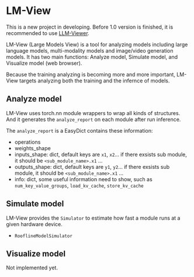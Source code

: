 # LM-View

This is a new project in developing. Before 1.0 version is finished, it is recommended to use [LLM-Viewer](https://github.com/hahnyuan/LLM-Viewer).

LM-View (Large Models View) is a tool for analyzing models including large language models, multi-modality models and image/video generation models.
It has two main functions: Analyze model, Simulate model, and Visualize model (web browser).

Because the training analyzing is becoming more and more important, LM-View targets analyzing both the training and the infernce of models.

## Analyze model

LM-View uses torch.nn module wrappers to wrap all kinds of structures. And it generates the `analyze_report` on each module after run inference.

The `analyze_report` is a EasyDict contains these information:
- operations
- weights_shape
- inputs_shape: dict, default keys are `x1`, `x2`... if there exsists sub module, it should be `<sub_module_name>.x1` ...
- outputs_shape: dict, default keys are `y1`, `y2`... if there exsists sub module, it should be `<sub_module_name>.x1` ...
- info: dict, some useful information need to show, such as `num_key_value_groups`, `load_kv_cache`, `store_kv_cache`

## Simulate model

LM-View provides the `Simulator` to estimate how fast a module runs at a given hardware device.

- `RooflineModelSimulator`

## Visualize model

Not implemented yet.
